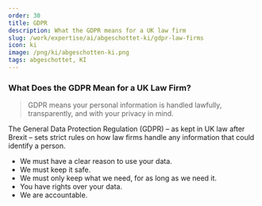```yaml
---
order: 30
title: GDPR
description: What the GDPR means for a UK law firm
slug: /work/expertise/ai/abgeschottet-ki/gdpr-law-firms
icon: ki
image: /png/ki/abgeschotten-ki.png
tags: abgeschottet, KI
---
```


### What Does the GDPR Mean for a UK Law Firm?

> GDPR means your personal information is handled lawfully, transparently, and with your privacy in mind.

The General Data Protection Regulation (GDPR) – as kept in UK law after Brexit – sets strict rules on how law firms handle any information that could identify a person.

- We must have a clear reason to use your data.
- We must keep it safe.
- We must only keep what we need, for as long as we need it.
- You have rights over your data.
- We are accountable.
